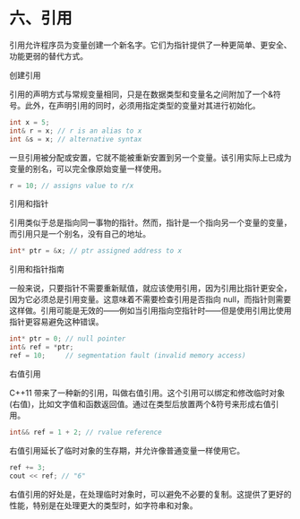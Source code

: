 # 六、引用

引用允许程序员为变量创建一个新名字。它们为指针提供了一种更简单、更安全、功能更弱的替代方式。

创建引用

引用的声明方式与常规变量相同，只是在数据类型和变量名之间附加了一个&符号。此外，在声明引用的同时，必须用指定类型的变量对其进行初始化。

```cpp
int x = 5;
int& r = x; // r is an alias to x
int &s = x; // alternative syntax
```

一旦引用被分配或安置，它就不能被重新安置到另一个变量。该引用实际上已成为变量的别名，可以完全像原始变量一样使用。

```cpp
r = 10; // assigns value to r/x
```

引用和指针

引用类似于总是指向同一事物的指针。然而，指针是一个指向另一个变量的变量，而引用只是一个别名，没有自己的地址。

```cpp
int* ptr = &x; // ptr assigned address to x
```

引用和指针指南

一般来说，只要指针不需要重新赋值，就应该使用引用，因为引用比指针更安全，因为它必须总是引用变量。这意味着不需要检查引用是否指向 null，而指针则需要这样做。引用可能是无效的——例如当引用指向空指针时——但是使用引用比使用指针更容易避免这种错误。

```cpp
int* ptr = 0; // null pointer
int& ref = *ptr;
ref = 10;     // segmentation fault (invalid memory access)
```

右值引用

C++11 带来了一种新的引用，叫做右值引用。这个引用可以绑定和修改临时对象(右值)，比如文字值和函数返回值。通过在类型后放置两个&符号来形成右值引用。

```cpp
int&& ref = 1 + 2; // rvalue reference
```

右值引用延长了临时对象的生存期，并允许像普通变量一样使用它。

```cpp
ref += 3;
cout << ref; // "6"
```

右值引用的好处是，在处理临时对象时，可以避免不必要的复制。这提供了更好的性能，特别是在处理更大的类型时，如字符串和对象。